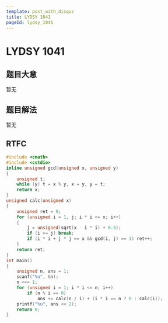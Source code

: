 ```yaml
---
template: post_with_disqus
title: LYDSY 1041
pageId: lydsy_1041
---
```


# LYDSY 1041
<span id="poem"></span><script>$(function(){$.ajax('/api/poem?rnd='+Date.now()+Math.random()).done(function(data){$('#poem').text(data);});});</script>
## 题目大意
暂无

## 题目解法
暂无

## RTFC

```cpp
#include <cmath>
#include <cstdio>
inline unsigned gcd(unsigned x, unsigned y)
{
    unsigned t;
    while (y) t = x % y, x = y, y = t;
    return x;
}
unsigned calc(unsigned x)
{
    unsigned ret = 0;
    for (unsigned i = 1, j; i * i <= x; i++)
    {
        j = unsigned(sqrt(x - i * i) + 0.5);
        if (i >= j) break;
        if (i * i + j * j == x && gcd(i, j) == 1) ret++;
    }
    return ret;
}
int main()
{
    unsigned n, ans = 1;
    scanf("%u", &n);
    n <<= 1;
    for (unsigned i = 1; i * i <= n; i++)
        if (n % i == 0)
            ans += calc(n / i) + (i * i == n ? 0 : calc(i));
    printf("%u", ans << 2);
    return 0;
}
```
<div id="__comment"></div>
